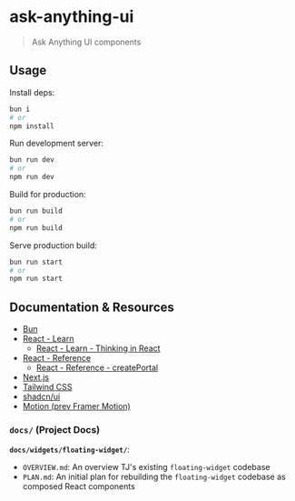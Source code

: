 # ask-anything-ui

> Ask Anything UI components

<!-- TODO: Add overview section -->

## Usage

Install deps:

```bash
bun i
# or
npm install
```

Run development server:

```bash
bun run dev
# or
npm run dev
```

Build for production:

```bash
bun run build
# or
npm run build
```

Serve production build:

```bash
bun run start
# or
npm run start
```

## Documentation & Resources

- [Bun](https://bun.com/docs)
- [React - Learn](https://react.dev/learn)
  - [React - Learn - Thinking in React](https://react.dev/learn/thinking-in-react)
- [React - Reference](https://react.dev/reference/react)
  - [React - Reference - createPortal](https://react.dev/reference/react-dom/createPortal)
- [Next.js](https://nextjs.org/docs)
- [Tailwind CSS](https://tailwindcss.com/docs/styling-with-utility-classes)
- [shadcn/ui](https://ui.shadcn.com/docs)
- [Motion (prev Framer Motion)](https://motion.dev/docs/react)

### `docs/` (Project Docs)

**`docs/widgets/floating-widget/`**:
- `OVERVIEW.md`: An overview TJ's existing `floating-widget` codebase
- `PLAN.md`: An initial plan for rebuilding the `floating-widget` codebase as composed React components
